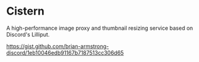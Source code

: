 # Cistern

A high-performance image proxy and thumbnail resizing service based on Discord's Lilliput.


https://gist.github.com/brian-armstrong-discord/1eb10046edb91167b7187513cc306d65